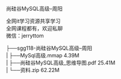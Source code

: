 尚硅谷MySQL高级–周阳

全网it学习资源共享学习<br>全网课程都有，欢迎私聊<br>微信：jerryttom<br>

├──sgg118-尚硅谷MySQL高级–周阳<br> | ├──MySql高级.mmap 4.39M<br> | ├──尚硅谷MySQL高级_思维导图.pdf 25.41M<br> | └──资料.zip 62.22M